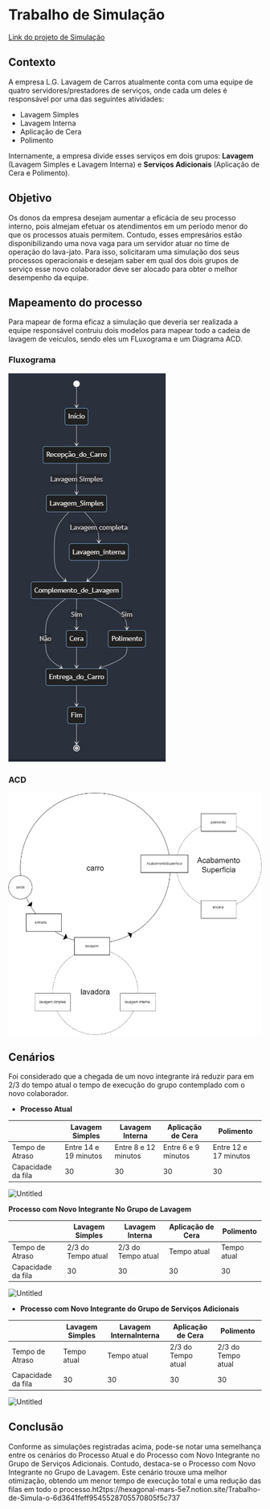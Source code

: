 # Trabalho de Simulação

[Link do projeto de Simulação](https://github.com/guisiq/projetoSimulacaoA2/)

## **Contexto**

A empresa L.G. Lavagem de Carros atualmente conta com uma equipe de quatro servidores/prestadores de serviços, onde cada um deles é responsável por uma das seguintes atividades:

- Lavagem Simples
- Lavagem Interna
- Aplicação de Cera
- Polimento

Internamente, a empresa divide esses serviços em dois grupos: **Lavagem** (Lavagem Simples e Lavagem Interna) e **Serviços Adicionais** (Aplicação de Cera e Polimento).

## Objetivo

Os donos da empresa desejam aumentar a eficácia de seu processo interno, pois almejam efetuar os atendimentos em um período menor do que os processos atuais permitem. Contudo, esses empresários estão disponibilizando uma nova vaga para um servidor atuar no time de operação do lava-jato. Para isso, solicitaram uma simulação dos seus processos operacionais e desejam saber em qual dos dois grupos de serviço esse novo colaborador deve ser alocado para obter o melhor desempenho da equipe.

## Mapeamento do processo

Para mapear de forma eficaz a simulação que deveria ser realizada  a equipe responsável contruiu dois modelos para mapear todo a cadeia de lavagem de veículos, sendo eles um FLuxograma e um Diagrama ACD.

### Fluxograma

![WhatsApp Image 2024-06-12 at 9.25.39 AM.jpeg](https://github.com/guisiq/projetoSimulacaoA2/blob/master/WhatsApp%20Image%202024-06-12%20at%209.25.39%20AM.jpeg)

### ACD

![WhatsApp Image 2024-06-12 at 7.56.33 AM.jpeg](https://github.com/guisiq/projetoSimulacaoA2/blob/master/WhatsApp%20Image%202024-06-12%20at%207.56.33%20AM.jpeg)

## Cenários

Foi considerado que a chegada de um novo integrante irá reduzir para em 2/3  do tempo atual o tempo de execução do grupo contemplado com o novo colaborador.

- **Processo Atual**

|  | Lavagem Simples | Lavagem Interna | Aplicação de Cera | Polimento |
| --- | --- | --- | --- | --- |
| Tempo de Atraso | Entre 14 e 19 minutos | Entre 8 e 12 minutos  | Entre 6 e 9 minutos  | Entre 12 e 17 minutos |
| Capacidade da fila  | 30 | 30 | 30 | 30 |

![Untitled](https://prod-files-secure.s3.us-west-2.amazonaws.com/9932c372-c689-4d3e-b652-be0550ce9f7e/5de6a8bd-277c-49e9-b05e-16e654f476a8/Untitled.jpeg)

**Processo com Novo Integrante No Grupo de Lavagem**

|  | Lavagem Simples  | Lavagem Interna | Aplicação de Cera | Polimento |
| --- | --- | --- | --- | --- |
| Tempo de Atraso | 2/3 do Tempo atual | 2/3 do Tempo atual | Tempo atual | Tempo atual |
| Capacidade da fila  | 30 | 30 | 30 | 30 |

![Untitled](https://prod-files-secure.s3.us-west-2.amazonaws.com/9932c372-c689-4d3e-b652-be0550ce9f7e/cea8085f-11d4-416d-a4fc-65b9ccf9a752/Untitled.jpeg)

- **Processo com Novo Integrante do Grupo de Serviços Adicionais**

|  | Lavagem Simples  | Lavagem InternaInterna | Aplicação de Cera | Polimento |
| --- | --- | --- | --- | --- |
| Tempo de Atraso | Tempo atual | Tempo atual | 2/3 do Tempo atual | 2/3 do Tempo atual |
| Capacidade da fila  | 30 | 30 | 30 | 30 |

![Untitled](https://prod-files-secure.s3.us-west-2.amazonaws.com/9932c372-c689-4d3e-b652-be0550ce9f7e/ec4b1ec9-4c85-457f-a837-00e561672fd9/Untitled.jpeg)

## Conclusão

Conforme as simulações registradas acima, pode-se notar uma semelhança entre os cenários do Processo Atual e do Processo com Novo Integrante no Grupo de Serviços Adicionais. Contudo, destaca-se o Processo com Novo Integrante no Grupo de Lavagem. Este cenário trouxe uma melhor otimização, obtendo um menor tempo de execução total e uma redução das filas em todo o processo.ht2tps://hexagonal-mars-5e7.notion.site/Trabalho-de-Simula-o-6d3641feff9545528705570805f5c737 
